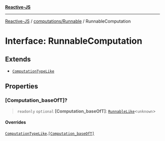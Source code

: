 [**Reactive-JS**](../../../README.md)

***

[Reactive-JS](../../../README.md) / [computations/Runnable](../README.md) / RunnableComputation

# Interface: RunnableComputation

## Extends

- [`ComputationTypeLike`](../../interfaces/ComputationTypeLike.md)

## Properties

### \[Computation\_baseOfT\]?

> `readonly` `optional` **\[Computation\_baseOfT\]**: [`RunnableLike`](../../interfaces/RunnableLike.md)\<`unknown`\>

#### Overrides

[`ComputationTypeLike`](../../interfaces/ComputationTypeLike.md).[`[Computation_baseOfT]`](../../interfaces/ComputationTypeLike.md#computation_baseoft)
